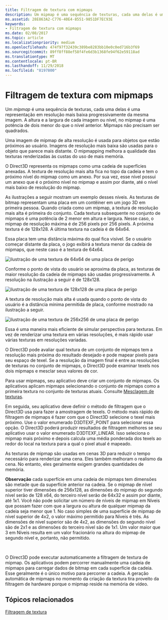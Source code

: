 ```yaml
---
title: Filtragem de textura com mipmaps
description: Um mipmap é uma sequência de texturas, cada uma delas é uma representação em resolução mais baixa progressivamente da mesma imagem. A altura e a largura de cada imagem ou nível, no mipmap é uma potência de dois menor do que o nível anterior.
ms.assetid: 28E863A2-C776-40E4-8551-9851DF7EC93E
keywords:
- Filtragem de textura com mipmaps
ms.date: 02/08/2017
ms.topic: article
ms.localizationpriority: medium
ms.openlocfilehash: 474f97f32439c389be8283bb10e0c0ed716b3f69
ms.sourcegitcommit: 89ff8ff88ef58f4fe6d3b1368fe94f62e59118ad
ms.translationtype: MT
ms.contentlocale: pt-BR
ms.lasthandoff: 11/29/2018
ms.locfileid: "8197800"
---
```

# <a name="texture-filtering-with-mipmaps"></a>Filtragem de textura com mipmaps


Um *mipmap* é uma sequência de texturas, cada uma delas é uma representação em resolução mais baixa progressivamente da mesma imagem. A altura e a largura de cada imagem ou nível, no mipmap é uma potência de dois menor do que o nível anterior. Mipmaps não precisam ser quadrados.

Uma imagem de mipmap de alta resolução é usada para objetos que estão próximos ao usuário. Imagens de resolução mais baixa são usadas para o objeto que parece mais distante. O mipmapping melhora a qualidade das texturas renderizadas às custas do uso de mais memória.

O Direct3D representa os mipmaps como uma cadeia de superfícies anexadas. A textura de resolução mais alta fica no topo da cadeia e tem o próximo nível do mipmap como um anexo. Por sua vez, esse nível possui um anexo que é o próximo nível no mipmap e assim por diante, até o nível mais baixo de resolução do mipmap.

As ilustrações a seguir mostram um exemplo desses níveis. As texturas de bitmap representam uma placa em um contêiner em um jogo 3D em primeira pessoa. Quando criada como um mipmap, a textura de resolução mais alta é primeira do conjunto. Cada textura subsequente no conjunto de mipmaps é uma potência de 2 menor em altura e largura. Nesse caso, o mipmap de resolução máxima é de 256 pixels por 256 pixels. A próxima textura é de 128x128. A última textura na cadeia é de 64x64.

Essa placa tem uma distância máxima do qual fica visível. Se o usuário começar distante da placa, o jogo exibirá a textura menor da cadeia de mipmaps, que neste caso é a textura de 64x64.

![ilustração de uma textura de 64x64 de uma placa de perigo](images/mip1.jpg)

Conforme o ponto de vista do usuário se aproxima da placa, as texturas de maior resolução da cadeia de mipmaps são usadas progressivamente. A resolução na ilustração a seguir é de 128x128.

![ilustração de uma textura de 128x128 de uma placa de perigo](images/mip2.jpg)

A textura de resolução mais alta é usada quando o ponto de vista do usuário é a distância mínima permitida de placa, conforme mostrado na ilustração a seguir.

![ilustração de uma textura de 256x256 de uma placa de perigo](images/mip3.jpg)

Essa é uma maneira mais eficiente de simular perspectiva para texturas. Em vez de renderizar uma textura em várias resoluções, é mais rápido usar várias texturas em resoluções variadas.

O Direct3D pode avaliar qual textura de um conjunto de mipmaps tem a resolução mais próxima do resultado desejado e pode mapear pixels para seu espaço de texel. Se a resolução da imagem final é entre as resoluções de texturas no conjunto de mipmaps, o Direct3D pode examinar texels nos dois mipmaps e mesclar seus valores de cor.

Para usar mipmaps, seu aplicativo deve criar um conjunto de mipmaps. Os aplicativos aplicam mipmaps selecionando o conjunto de mipmaps como a primeira textura no conjunto de texturas atuais. Consulte [Mesclagem de texturas](texture-blending.md).

Em seguida, seu aplicativo deve definir o método de filtragem que o Direct3D usa para fazer a amostragem de texels. O método mais rápido de filtragem de mipmaps é fazer com que o Direct3D selecione o texel mais próximo. Use o valor enumerado D3DTEXF\_POINT para selecionar essa opção. O Direct3D poderá produzir resultados de filtragem melhores se seu aplicativo usar o valor enumerado D3DTEXF\_LINEAR. Isso seleciona o mipmap mais próximo e depois calcula uma média ponderada dos texels ao redor do local na textura para a qual o pixel atual é mapeado.

As texturas de mipmap são usadas em cenas 3D para reduzir o tempo necessário para renderizar uma cena. Eles também melhoram o realismo da cena. No entanto, eles geralmente exigem grandes quantidades de memória.

**Observação**  cada superfície em uma cadeia de mipmaps tem dimensões são metade que da superfície anterior na cadeia. Se o mipmap de nível superior tiver dimensões de 256x128, as dimensões do mipmap do segundo nível serão de 128 x64, do terceiro nível serão de 64x32 e assim por diante, até 1x1. Você não pode solicitar um número de níveis de mipmap em Níveis que possam fazer com que a largura ou altura de qualquer mipmap da cadeia seja menor que 1. No caso simples de uma superfície de mipmap de nível superior de 4x2, o valor máximo permitido para Níveis é três. As dimensões de nível superior são de 4x2, as dimensões do segundo nível são de 2x1 e as dimensões do terceiro nível são de 1x1. Um valor maior que 3 em Níveis resulta em um valor fracionário na altura do mipmap de segundo nível e, portanto, não permitido.

 

O Direct3D pode executar automaticamente a filtragem de textura de mipmap. Os aplicativos podem percorrer manualmente uma cadeia de mipmaps para carregar dados de bitmap em cada superfície da cadeia. Esse geralmente é o único motivo para percorrer a cadeia. A geração automática de mipmaps no momento da criação da textura tira proveito da filtragem de hardware porque o mipmap reside na memória de vídeo.

## <a name="span-idrelated-topicsspanrelated-topics"></a><span id="related-topics"></span>Tópicos relacionados


[Filtragem de textura](texture-filtering.md)

 

 





